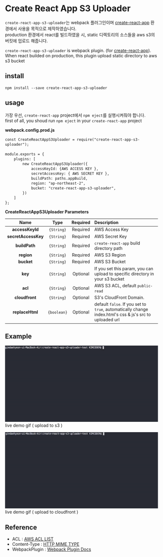 # Create React App S3 Uploader
`create-react-app-s3-uploader`는 webpack 플러그인이며 [create-react-app](https://github.com/facebook/create-react-app) 환경에서 사용을 목적으로 제작하였습니다.<br>
production 환경에서 react를 빌드하였을 시, static 디렉토리의 소스들을 aws s3의 버킷에 업로드 해줍니다.

`create-react-app-s3-uploader` is webpack plugin. (for [create-react-app](https://github.com/facebook/create-react-app)).<br>
When react builded on production, this plugin upload static directory to aws s3 bucket

## install
```
npm install --save create-react-app-s3-uploader
```

## usage
가장 우선, `create-react-app` project에서 `npm eject`를 실행시켜줘야 합니다.<br>
first of all, you shoud run `npm eject` in your `create-react-app` project

**webpack.config.prod.js**
```
const CreateReactAppS3Uploader = require("create-react-app-s3-uploader");

module.exports = {
    plugins: [
        new CreateReactAppS3Uploader({
            accessKeyId: {AWS ACCESS KEY },
            secretAccessKey: { AWS SECRET KEY },
            buildPath: paths.appBuild,
            region: "ap-northeast-2",
            bucket: "create-react-app-s3-uploader",
        })
    ]
};
```
**CreateReactAppS3Uploader Parameters**

|Name|Type|Required|Description|
|:--:|:--:|:-----:|:----------|
|**accessKeyId**|`{String}`|Required|AWS Access Key|
|**secretAccessKey**|`{String}`|Required|AWS Secret Key|
|**buildPath**|`{String}`|Required|`create-react-app` build directory path|
|**region**|`{String}`|Required|AWS S3 Region|
|**bucket**|`{String}`|Required|AWS S3 Bucket|
|**key**|`{String}`|Optional|If you set this param, you can upload to specific directory in your s3 bucket|
|**acl**|`{String}`|Optional|AWS S3 ACL, default `public-read`|
|**cloudfront**|`{String}`|Optional|S3's CloudFront Domain.|
|**replaceHtml**|`{boolean}`|Optional|default `false`. If you set to `true`, automatically change index.html's css & js's src to uploaded url|

## Example
![Example S3](/example_s3.gif)
<br>live demo gif ( upload to s3 )

![Example CloudFront](/example_cloudfront.gif)
<br>live demo gif ( upload to cloudfront )

## Reference
- ACL : [AWS ACL LIST](https://docs.aws.amazon.com/ko_kr/AmazonS3/latest/dev/acl-overview.html)
- Content-Type : [HTTP MIME TYPE](https://developer.mozilla.org/en-US/docs/Web/HTTP/Basics_of_HTTP/MIME_types/Complete_list_of_MIME_types)
- WebpackPlugin : [Webpack Plugin Docs](https://github.com/webpack/docs/wiki/plugins)